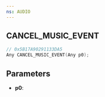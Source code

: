 ```yaml
---
ns: AUDIO
---
```

## CANCEL_MUSIC_EVENT

```c
// 0x5B17A90291133DA5
Any CANCEL_MUSIC_EVENT(Any p0);
```

## Parameters
* **p0**:
